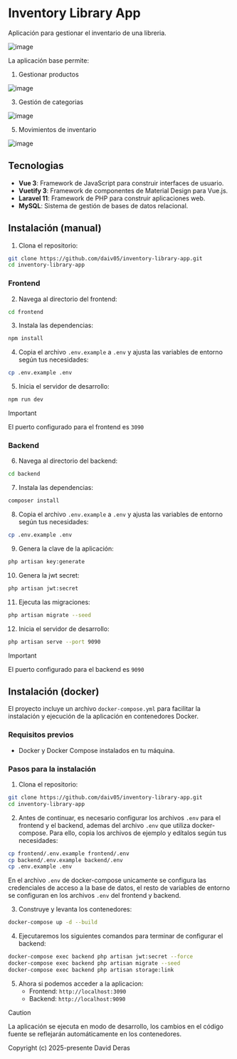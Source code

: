 # Inventory Library App

Aplicación para gestionar el inventario de una libreria.

![image](https://github.com/user-attachments/assets/5c5a2e25-8f09-448f-bbdf-48e7db590c66)

La aplicación base permite:

1. Gestionar productos

![image](https://github.com/user-attachments/assets/f47eba52-9e6a-4fd5-8165-5ae112c73a46)

3. Gestión de categorias

![image](https://github.com/user-attachments/assets/38e0d910-bb99-4d45-b236-c15cf78e90ed)

5. Movimientos de inventario

![image](https://github.com/user-attachments/assets/0cab8915-b707-44b8-9b4f-b69256ad1ecc)


## Tecnologias
- **Vue 3**: Framework de JavaScript para construir interfaces de usuario.
- **Vuetify 3**: Framework de componentes de Material Design para Vue.js.
- **Laravel 11**: Framework de PHP para construir aplicaciones web.
- **MySQL**: Sistema de gestión de bases de datos relacional.

## Instalación (manual)

1. Clona el repositorio:
```bash
git clone https://github.com/daiv05/inventory-library-app.git
cd inventory-library-app
```
### Frontend
2. Navega al directorio del frontend:
```bash
cd frontend
```
3. Instala las dependencias:
```bash
npm install
```
4. Copia el archivo `.env.example` a `.env` y ajusta las variables de entorno según tus necesidades:
```bash
cp .env.example .env
```
5. Inicia el servidor de desarrollo:
```bash
npm run dev
```

> [!IMPORTANT]
> El puerto configurado para el frontend es `3090`

### Backend
6. Navega al directorio del backend:
```bash
cd backend
```
7. Instala las dependencias:
```bash
composer install
```
8. Copia el archivo `.env.example` a `.env` y ajusta las variables de entorno según tus necesidades:
```bash
cp .env.example .env
```
9. Genera la clave de la aplicación:
```bash
php artisan key:generate
```
10. Genera la jwt secret:
```bash
php artisan jwt:secret
```
11. Ejecuta las migraciones:
```bash
php artisan migrate --seed
```
12. Inicia el servidor de desarrollo:
```bash
php artisan serve --port 9090
```

> [!IMPORTANT]
> El puerto configurado para el backend es `9090`


## Instalación (docker)

El proyecto incluye un archivo `docker-compose.yml` para facilitar la instalación y ejecución de la aplicación en contenedores Docker.
### Requisitos previos
- Docker y Docker Compose instalados en tu máquina.
### Pasos para la instalación
1. Clona el repositorio:
```bash
git clone https://github.com/daiv05/inventory-library-app.git
cd inventory-library-app
```
2. Antes de continuar, es necesario configurar los archivos `.env` para el frontend y el backend, ademas del archivo `.env` que utiliza docker-compose. Para ello, copia los archivos de ejemplo y edítalos según tus necesidades:
```bash
cp frontend/.env.example frontend/.env
cp backend/.env.example backend/.env
cp .env.example .env
```

En el archivo `.env` de docker-compose unicamente se configura las credenciales de acceso a la base de datos, el resto de variables de entorno se configuran en los archivos `.env` del frontend y backend.

3. Construye y levanta los contenedores:
```bash
docker-compose up -d --build
```
4. Ejecutaremos los siguientes comandos para terminar de configurar el backend:
```bash
docker-compose exec backend php artisan jwt:secret --force
docker-compose exec backend php artisan migrate --seed
docker-compose exec backend php artisan storage:link
```
5. Ahora si podemos acceder a la aplicacion:
   - Frontend: `http://localhost:3090`
   - Backend: `http://localhost:9090`

> [!CAUTION]
> La aplicación se ejecuta en modo de desarrollo, los cambios en el código fuente se reflejarán automáticamente en los contenedores.

Copyright (c) 2025-presente David Deras

